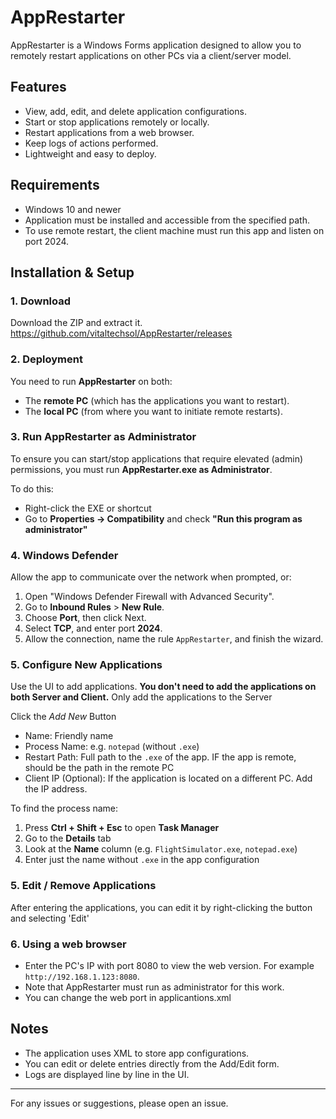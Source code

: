 ﻿# AppRestarter

AppRestarter is a Windows Forms application designed to allow you to remotely restart applications on other PCs via a client/server model.

## Features

* View, add, edit, and delete application configurations.
* Start or stop applications remotely or locally.
* Restart applications from a web browser.
* Keep logs of actions performed.
* Lightweight and easy to deploy.

## Requirements

* Windows 10 and newer
* Application must be installed and accessible from the specified path.
* To use remote restart, the client machine must run this app and listen on port 2024.

## Installation & Setup

### 1. Download

Download the ZIP and extract it. https://github.com/vitaltechsol/AppRestarter/releases


### 2. Deployment

You need to run **AppRestarter** on both:

* The **remote PC** (which has the applications you want to restart).
* The **local PC** (from where you want to initiate remote restarts).

### 3. Run AppRestarter as Administrator

To ensure you can start/stop applications that require elevated (admin) permissions, you must run **AppRestarter.exe as Administrator**.

To do this:

* Right-click the EXE or shortcut
* Go to **Properties → Compatibility** and check **"Run this program as administrator"**

### 4. Windows Defender
Allow the app to communicate over the network when prompted, or:
1. Open "Windows Defender Firewall with Advanced Security".
2. Go to **Inbound Rules** > **New Rule**.
3. Choose **Port**, then click Next.
4. Select **TCP**, and enter port **2024**.
5. Allow the connection, name the rule `AppRestarter`, and finish the wizard.


### 5. Configure New Applications

Use the UI to add applications.
**You don't need to add the applications on both Server and Client.** Only add the applications to the Server

Click the *Add New* Button

* Name: Friendly name
* Process Name: e.g. `notepad` (without `.exe`)
* Restart Path: Full path to the `.exe` of the app. IF the app is remote, should be the path in the remote PC
* Client IP (Optional): If the application is located on a different PC. Add the IP address.


To find the process name:

1. Press **Ctrl + Shift + Esc** to open **Task Manager**
2. Go to the **Details** tab
3. Look at the **Name** column (e.g. `FlightSimulator.exe`, `notepad.exe`)
4. Enter just the name without `.exe` in the app configuration

### 5. Edit / Remove Applications
After entering the applications, you can edit it by right-clicking the button and selecting 'Edit'


### 6. Using a web browser
* Enter the PC's IP with port 8080 to view the web version. 
  For example `http://192.168.1.123:8080`.
* Note that AppRestarter must run as administrator for this work.
* You can change the web port in applicantions.xml


## Notes

* The application uses XML to store app configurations.
* You can edit or delete entries directly from the Add/Edit form.
* Logs are displayed line by line in the UI.

---

For any issues or suggestions, please open an issue.
